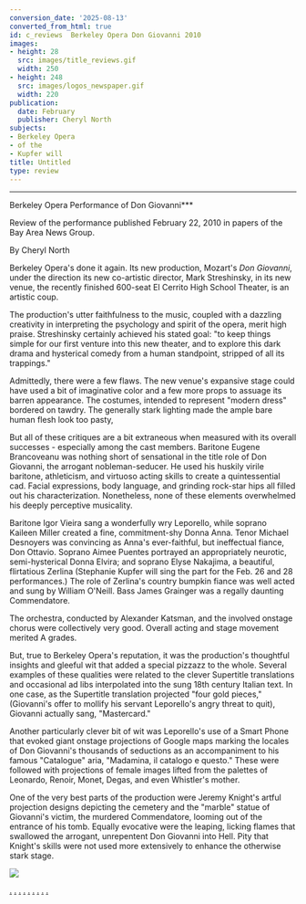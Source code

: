 ```yaml
---
conversion_date: '2025-08-13'
converted_from_html: true
id: c_reviews  Berkeley Opera Don Giovanni 2010
images:
- height: 28
  src: images/title_reviews.gif
  width: 250
- height: 248
  src: images/logos_newspaper.gif
  width: 220
publication:
  date: February
  publisher: Cheryl North
subjects:
- Berkeley Opera
- of the
- Kupfer will
title: Untitled
type: review
---
```


***

Berkeley Opera Performance of Don Giovanni***

Review of the performance published February 22, 2010 in papers of the Bay Area News Group.

By Cheryl North

 Berkeley Opera's done it again. Its new production, Mozart's *Don Giovanni*, under the direction its new co-artistic director, Mark Streshinsky, in its new venue, the recently finished 600-seat El Cerrito High School Theater, is an artistic coup.

 The production's utter faithfulness to the music, coupled with a dazzling creativity in interpreting the psychology and spirit of the opera, merit high praise. Streshinsky certainly achieved his stated goal: "to keep things simple for our first venture into this new theater, and to explore this dark drama and hysterical comedy from a human standpoint, stripped of all its trappings."

 Admittedly, there were a few flaws. The new venue's expansive stage could have used a bit of imaginative color and a few more props to assuage its barren appearance. The costumes, intended to represent "modern dress" bordered on tawdry. The generally stark lighting made the ample bare human flesh look too pasty,

 But all of these critiques are a bit extraneous when measured with its overall successes - especially among the cast members. Baritone Eugene Brancoveanu was nothing short of sensational in the title role of Don Giovanni, the arrogant nobleman-seducer. He used his huskily virile baritone, athleticism, and virtuoso acting skills to create a quintessential cad. Facial expressions, body language, and grinding rock-star hips all filled out his characterization. Nonetheless, none of these elements overwhelmed his deeply perceptive musicality.

 Baritone Igor Vieira sang a wonderfully wry Leporello, while soprano Kaileen Miller created a fine, commitment-shy Donna Anna. Tenor Michael Desnoyers was convincing as Anna's ever-faithful, but ineffectual fiance, Don Ottavio. Soprano Aimee Puentes portrayed an appropriately neurotic, semi-hysterical Donna Elvira; and soprano Elyse Nakajima, a beautiful, flirtatious Zerlina (Stephanie Kupfer will sing the part for the Feb. 26 and 28 performances.) The role of Zerlina's country bumpkin fiance was well acted and sung by William O'Neill. Bass James Grainger was a regally daunting Commendatore.

 The orchestra, conducted by Alexander Katsman, and the involved onstage chorus were collectively very good. Overall acting and stage movement merited A grades.

 But, true to Berkeley Opera's reputation, it was the production's thoughtful insights and gleeful wit that added a special pizzazz to the whole. Several examples of these qualities were related to the clever Supertitle translations and occasional ad libs interpolated into the sung 18th century Italian text. In one case, as the Supertitle translation projected "four gold pieces," (Giovanni's offer to mollify his servant Leporello's angry threat to quit), Giovanni actually sang, "Mastercard."

 Another particularly clever bit of wit was Leporello's use of a Smart Phone that evoked giant onstage projections of Google maps marking the locales of Don Giovanni's thousands of seductions as an accompaniment to his famous "Catalogue" aria, "Madamina, il catalogo e questo." These were followed with projections of female images lifted from the palettes of Leonardo, Renoir, Monet, Degas, and even Whistler's mother.

 One of the very best parts of the production were Jeremy Knight's artful projection designs depicting the cemetery and the "marble" statue of Giovanni's victim, the murdered Commendatore, looming out of the entrance of his tomb. Equally evocative were the leaping, licking flames that swallowed the arrogant, unrepentent Don Giovanni into Hell. Pity that Knight's skills were not used more extensively to enhance the otherwise stark stage.

![](images/logos_newspaper.gif)

[.](http://www.dunningmarketing.com)
[.](http://www.witnessamerica.com)
[.](http://www.witnessamerica.com/camcorders)
[.](http://www.ksql.com)
[.](http://www.ascendaviation.com)
[.](http://www.echovalleysupply.com)
[.](http://www.northworks.net)
[.](http://www.attainia.com)
[.](http://www.briandunning.com)